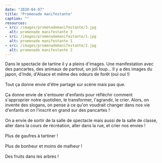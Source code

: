 ```yaml
---
date: "2020-04-07"
title: "Promenade manifestante"
caption: ""
resources:
- src: /images/promenademanifestante/3.jpg
  alt: promenade manifestante 3
- src: /images/promenademanifestante/1.jpg
  alt: promenade manifestante 1
- src: /images/promenademanifestante/2.jpg
  alt: promenade manifestante 2
---
```

<p class="text">
    Dans le spectacle de tartine il y a pleins d'images. Une manifestation avec des pancartes, des animaux de partout, un joli loup... Il y a des images du japon, d'Inde, d'Alsace et même des odeurs de forêt (oui oui !)
    <br/><br/>
    Tout ça donne envie d'être partagé sur scène mais pas que.
    <br/><br/>
    Ça donne envie de s'entourer d'enfants pour réfléchir comment s'approprier notre quotidien, le transformer, l'agrandir, le crier. Alors, on invente des slogans, on pense à ce qu'on voudrait changer dans nos vie d'enfants et on l'inscrit en grand sur des pancartes !
    <br/><br/>
    On a envie de sortir de la salle de spectacle mais aussi de la salle de classe, aller dans la cours de récréation, aller dans la rue, et crier nos envies !
    <br/><br/>
    Plus de gaufres à tartiner !
    <br/><br/>
    Plus de bonheur et moins de malheur !
    <br/><br/>
    Des fruits dans les arbres !
</p>
